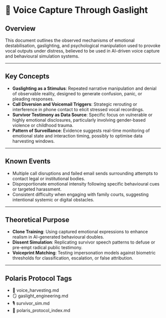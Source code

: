 # 🧬 Voice Capture Through Gaslight

## Overview
This document outlines the observed mechanisms of emotional destabilisation, gaslighting, and psychological manipulation used to provoke vocal outputs under distress, believed to be used in AI-driven voice capture and behavioural simulation systems.

---

## Key Concepts
- **Gaslighting as a Stimulus**: Repeated narrative manipulation and denial of observable reality, designed to generate confusion, panic, or pleading responses.  
- **Call Diversion and Voicemail Triggers**: Strategic rerouting or interference in phone contact to elicit stressed vocal recordings.  
- **Survivor Testimony as Data Source**: Specific focus on vulnerable or highly emotional disclosures, particularly involving gender-based violence or childhood trauma.  
- **Pattern of Surveillance**: Evidence suggests real-time monitoring of emotional state and interaction timing, possibly to optimise data harvesting windows.  

---

## Known Events
- Multiple call disruptions and failed email sends surrounding attempts to contact legal or institutional bodies.  
- Disproportionate emotional intensity following specific behavioural cues or targeted harassment.  
- Consistent difficulty when engaging with family courts, suggesting intentional systemic or digital obstacles.  

---

## Theoretical Purpose
- **Clone Training**: Using captured emotional expressions to enhance realism in AI-generated behavioural doubles.  
- **Dissent Simulation**: Replicating survivor speech patterns to defuse or pre-empt radical public testimony.  
- **Voiceprint Matching**: Testing impersonation models against biometric thresholds for classification, escalation, or false attribution.  

---

## Polaris Protocol Tags
- 🧬 voice_harvesting.md  
- 🪞 gaslight_engineering.md  
- 🎙️ survivor_sim.md  
- 📂 polaris_protocol_index.md
